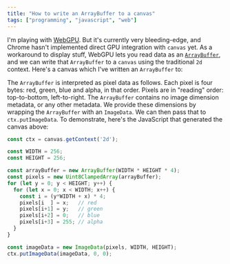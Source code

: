 ```yaml
---
title: "How to write an ArrayBuffer to a canvas"
tags: ["programming", "javascript", "web"]
---
```


I'm playing with [WebGPU](https://github.com/gpuweb/gpuweb).
But it's currently very bleeding-edge,
and Chrome hasn't implemented direct GPU integration with `canvas` yet.
As a workaround to display stuff,
WebGPU lets you read data as an [`ArrayBuffer`](https://developer.mozilla.org/en-US/docs/Web/JavaScript/Reference/Global_Objects/ArrayBuffer),
and we can write that `ArrayBuffer` to a `canvas` 
using the traditional `2d` context.
Here's a canvas which I've written an `ArrayBuffer` to:

<div>
  <canvas id="example-canvas" width="256" height="256"/>
</div>

The `ArrayBuffer` is interpreted as pixel data as follows.
Each pixel is four bytes: 
red, green, blue and alpha, in that order.
Pixels are in "reading" order:
top-to-bottom, left-to-right.
The `ArrayBuffer` contains no image dimension metadata,
or any other metadata.
We provide these dimensions by wrapping the `ArrayBuffer`
with an `ImageData`.
We can then pass that to `ctx.putImageData`.
To demonstrate,
here's the JavaScript that generated the canvas above:

```js
const ctx = canvas.getContext('2d');

const WIDTH = 256;
const HEIGHT = 256;

const arrayBuffer = new ArrayBuffer(WIDTH * HEIGHT * 4);
const pixels = new Uint8ClampedArray(arrayBuffer);
for (let y = 0; y < HEIGHT; y++) {
  for (let x = 0; x < WIDTH; x++) {
    const i = (y*WIDTH + x) * 4;
    pixels[i  ] = x;   // red
    pixels[i+1] = y;   // green
    pixels[i+2] = 0;   // blue
    pixels[i+3] = 255; // alpha
  }
}

const imageData = new ImageData(pixels, WIDTH, HEIGHT);
ctx.putImageData(imageData, 0, 0);
```

<script>
  const canvas = document.getElementById("example-canvas");
  const ctx = canvas.getContext('2d');

  const WIDTH = 256;
  const HEIGHT = 256;
  
  const arrayBuffer = new ArrayBuffer(WIDTH * HEIGHT * 4);
  const pixels = new Uint8ClampedArray(arrayBuffer);
  for (let y = 0; y < HEIGHT; y++) {
    for (let x = 0; x < WIDTH; x++) {
      const i = (y*WIDTH + x) * 4;
      pixels[i  ] = x;   // red
      pixels[i+1] = y;   // green
      pixels[i+2] = 0;   // blue
      pixels[i+3] = 255; // alpha
    }
  }

  const imageData = new ImageData(pixels, WIDTH, HEIGHT);
  ctx.putImageData(imageData, 0, 0);
</script>